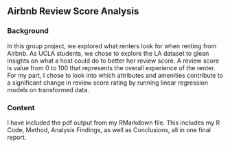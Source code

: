 ## **Airbnb Review Score Analysis**

### **Background**
In this group project, we explored what renters look for when renting from Airbnb. As UCLA students, we chose to explore the LA dataset to glean insights on what a host could do to better her review score. A review score is value from 0 to 100 that represents the overall experience of the renter. For my part, I chose to look into which attributes and amenities contribute to a significant change in review score rating by running linear regression models on transformed data.

### **Content**
I have included the pdf output from my RMarkdown file. This includes my R Code, Method, Analysis Findings, as well as Conclusions, all in one final report.
